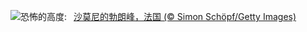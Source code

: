 ![](https://www.bing.com/th?id=OHR.MontBlancMassif_ZH-CN9172264924_UHD.jpg&w=1000)恐怖的高度:&nbsp;&ensp;[沙莫尼的勃朗峰，法国 (© Simon Schöpf/Getty Images)](https://www.bing.com/th?id=OHR.MontBlancMassif_ZH-CN9172264924_UHD.jpg)
<br><br/>
